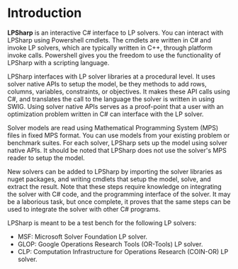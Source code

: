 # Introduction

__LPSharp__ is an interactive C# interface to LP solvers. You can interact with
LPSharp using Powershell cmdlets. The cmdlets are written in C# and invoke LP
solvers, which are typically written in C++, through platform invoke calls.
Powershell gives you the freedom to use the functionality of LPSharp with a
scripting language.

LPSharp interfaces with LP solver libraries at a procedural level. It uses
solver native APIs to setup the model, be they methods to add rows, columns,
variables, constraints, or objectives. It makes these API calls using C#, and
translates the call to the language the solver is written in using SWIG. Using
solver native APIs serves as a proof-point that a user with an optimization
problem written in C# can interface with the LP solver.

Solver models are read using Mathematical Programming System (MPS) files in
fixed MPS format. You can use models from your existing problem or benchmark
suites. For each solver, LPSharp sets up the model using solver native APIs. It
should be noted that LPSharp does not use the solver's MPS reader to setup the
model.

New solvers can be added to LPSharp by importing the solver libraries as nuget
packages, and writing cmdlets that setup the model, solve, and extract the
result. Note that these steps require knowledge on integrating the solver with
C# code, and the programming interface of the solver. It may be a laborious
task, but once complete, it proves that the same steps can be used to integrate
the solver with other C# programs.

LPSharp is meant to be a test bench for the following LP solvers:

- MSF: Microsoft Solver Foundation LP solver.
- GLOP: Google Operations Research Tools (OR-Tools) LP solver.
- CLP: Computation Infrastructure for Operations Research (COIN-OR) LP solver.